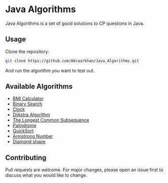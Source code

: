  # Java Algorithms

Java Algorithms is a set of good solutions to CP questions in Java.

## Usage

Clone the repository:

```bash
git clone https://github.com/Abraarkhan/Java_Algorithms.git
```
And run the algorithm you want to test out.

## Available Algorithms

* [BMI Calculator](https://github.com/Abraarkhan/Java_Algorithms/blob/main/BMI.java)
* [Binary Search](https://github.com/Abraarkhan/Java_Algorithms/blob/main/Binary%20Search.java)
* [Clock](https://github.com/Abraarkhan/Java_Algorithms/blob/main/Clock.java)
* [Dijkstra Algorithm](https://github.com/Abraarkhan/Java_Algorithms/blob/main/Dijkstra%20Algorithm.java)
* [The Longest Common Subsequence](https://github.com/Abraarkhan/Java_Algorithms/blob/main/Longest%20Common%20Subsequence.java)
* [Palindrome](https://github.com/Abraarkhan/Java_Algorithms/blob/main/PALLINDROME.java)
* [QuickSort](https://github.com/Abraarkhan/Java_Algorithms/blob/main/QuickSort.java)
* [Armstrong Number](https://github.com/Abraarkhan/Java_Algorithms/blob/main/armstrong_no.java)
* [Diamond shape](https://github.com/Abraarkhan/Java_Algorithms/blob/main/diamond_shape.java)

## Contributing
Pull requests are welcome. For major changes, please open an issue first to discuss what you would like to change.
